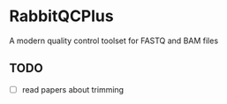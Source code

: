 # RabbitQCPlus
A modern quality control toolset for FASTQ and BAM files

## TODO
- [ ] read papers about trimming
